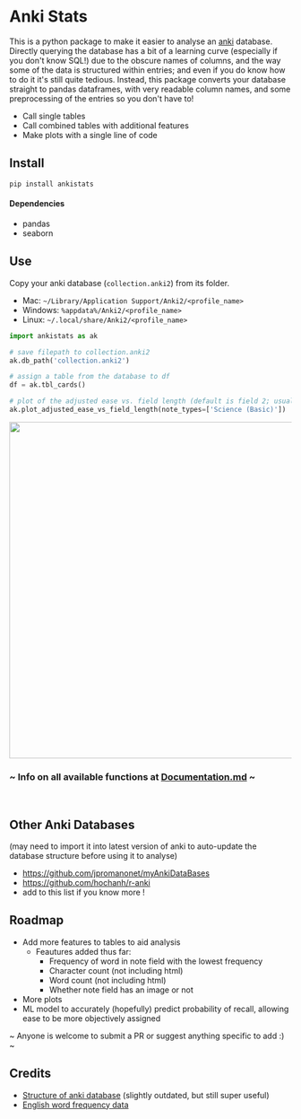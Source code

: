 # Anki Stats
This is a python package to make it easier to analyse an [anki](https://apps.ankiweb.net/) database. Directly querying the database has a bit of a learning curve (especially if you don't know SQL!) due to the obscure names of columns, and the way some of the data is structured within entries; and even if you do know how to do it it's still quite tedious. Instead, this package converts your database straight to pandas dataframes, with very readable column names, and some preprocessing of the entries so you don't have to!

- Call single tables
- Call combined tables with additional features
- Make plots with a single line of code

## Install
```shell
pip install ankistats
```
#### Dependencies
- pandas
- seaborn

## Use
Copy your anki database (`collection.anki2`) from its folder.
- Mac: `~/Library/Application Support/Anki2/<profile_name>`
- Windows: `%appdata%/Anki2/<profile_name>`
- Linux: `~/.local/share/Anki2/<profile_name>`
```py
import ankistats as ak

# save filepath to collection.anki2
ak.db_path('collection.anki2')

# assign a table from the database to df
df = ak.tbl_cards()

# plot of the adjusted ease vs. field length (default is field 2; usually answer field)
ak.plot_adjusted_ease_vs_field_length(note_types=['Science (Basic)'])
```
<img width=600 src="https://i.postimg.cc/4y9VhWtG/plot1.png">

<br>

### ~ Info on all available functions at [Documentation.md](./Documentation.md) ~

<br>

## Other Anki Databases
(may need to import it into latest version of anki to auto-update the database structure before using it to analyse)

- https://github.com/jpromanonet/myAnkiDataBases
- https://github.com/hochanh/r-anki
- add to this list if you know more !

## Roadmap
- Add more features to tables to aid analysis
  - Feautures added thus far:
    - Frequency of word in note field with the lowest frequency
    - Character count (not including html)
    - Word count (not including html)
    - Whether note field has an image or not
- More plots
- ML model to accurately (hopefully) predict probability of recall, allowing ease to be more objectively assigned

~ Anyone is welcome to submit a PR or suggest anything specific to add :) ~

## Credits
- [Structure of anki database](https://github.com/ankidroid/Anki-Android/wiki/Database-Structure) (slightly outdated, but still super useful)
- [English word frequency data](https://www.kaggle.com/rtatman/english-word-frequency)
